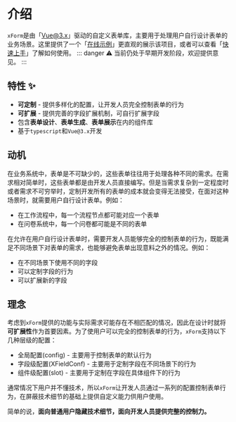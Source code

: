 <md-meta toc="false"></md-meta>

# 介绍
`xForm`是由「[Vue@3.x][vue]」驱动的自定义表单库，主要用于处理用户自行设计表单的业务场景。这里提供了一个「[在线示例][example]」更直观的展示该项目，或者可以查看「[快速上手][quickstart]」了解如何使用。
::: danger
⚠️ 当前仍处于早期开发阶段，欢迎提供意见。
:::

## 特性 ✨
- **可定制** - 提供多样化的配置，让开发人员完全控制表单的行为
- **可扩展** - 提供完善的字段扩展机制，可自行扩展字段
- 包含**表单设计**、**表单生成**、**表单展示**在内的组件库
- 基于`typescript`和`Vue@3.x`开发

## 动机
在业务系统中，表单是不可缺少的，这些表单往往用于处理各种不同的需求。在需求相对简单时，这些表单都是由开发人员直接编写。但是当需求复杂到一定程度时或者需求不可穷举时，定制开发所有的表单的成本就会变得无法接受，在面对这种场景时，就需要用户自行设计表单。例如：

- 在工作流程中，每一个流程节点都可能对应一个表单
- 在问卷系统中，每一个问卷都可能是不同的表单

在允许在用户自行设计表单时，需要开发人员能够完全的控制表单的行为，既能满足不同场景下对表单的需求，也能够避免表单出现意料之外的情况。例如：

- 在不同场景下使用不同的字段
- 可以定制字段的行为
- 可以扩展新的字段

## 理念
考虑到`xForm`提供的功能与实际需求可能存在不相匹配的情况，因此在设计时就将**可扩展性**作为首要因素。为了使用户可以完全的控制表单的行为，`xForm`支持以下几种层级的配置：
- 全局配置(config) - 主要用于控制表单的默认行为
- 字段级配置(XFieldConf) - 主要用于定制字段在不同场景下的行为
- 组件级配置(slot) - 主要用于定制在字段在具体组件下的行为

<!-- 
::: tip 优先级
组件级配置 > 字段级配置 > 全局配置
::: 
-->

通常情况下用户并不懂技术，所以`xForm`让开发人员通过一系列的配置控制表单行为，在屏蔽技术细节的基础上提供自定义能力供用户使用。 

简单的说，**面向普通用户隐藏技术细节，面向开发人员提供完整的控制力。**

[example]: https://dongls.github.io/xForm/example.html
[vue]: https://github.com/vuejs/vue-next
[quickstart]: /doc/quickstart